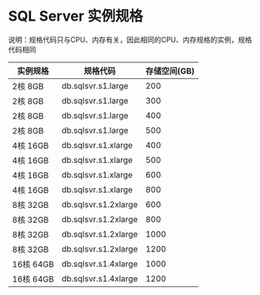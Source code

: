 # SQL Server 实例规格

说明：规格代码只与CPU、内存有关，因此相同的CPU、内存规格的实例，规格代码相同

|实例规格|规格代码|存储空间(GB)|
|---|---|---|
|2核 8GB|db.sqlsvr.s1.large|200|
|2核 8GB|db.sqlsvr.s1.large|300|
|2核 8GB|db.sqlsvr.s1.large|400|
|2核 8GB|db.sqlsvr.s1.large|500|
|4核 16GB|db.sqlsvr.s1.xlarge|400|
|4核 16GB|db.sqlsvr.s1.xlarge|500|
|4核 16GB|db.sqlsvr.s1.xlarge|600|
|4核 16GB|db.sqlsvr.s1.xlarge|800|
|8核 32GB|db.sqlsvr.s1.2xlarge|600|
|8核 32GB|db.sqlsvr.s1.2xlarge|800|
|8核 32GB|db.sqlsvr.s1.2xlarge|1000|
|8核 32GB|db.sqlsvr.s1.2xlarge|1200|
|16核 64GB|db.sqlsvr.s1.4xlarge|1000|
|16核 64GB|db.sqlsvr.s1.4xlarge|1200|
